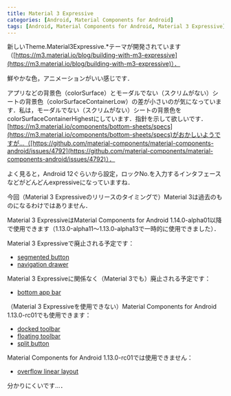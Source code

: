 ```yaml
---
title: Material 3 Expressive
categories: [Android, Material Components for Android]
tags: [Android, Material Components for Android, Material 3 Expressive]
---
```

新しいTheme.Material3Expressive.*テーマが開発されています（[https://m3.material.io/blog/building-with-m3-expressive](https://m3.material.io/blog/building-with-m3-expressive)）．

鮮やかな色，アニメーションがいい感じです．

アプリなどの背景色（colorSurface）とモーダルでない（スクリムがない）シートの背景色（colorSurfaceContainerLow）の差が小さいのが気になっています．私は，モーダルでない（スクリムがない）シートの背景色をcolorSurfaceContainerHighestにしています．指針を示して欲しいです．[https://m3.material.io/components/bottom-sheets/specs](https://m3.material.io/components/bottom-sheets/specs)がおかしいようですが…（[https://github.com/material-components/material-components-android/issues/4792](https://github.com/material-components/material-components-android/issues/4792)）．

よく見ると，Android 12ぐらいから設定，ロックNo.を入力するインタフェースなどがどんどんexpressiveになっていますね．

今回（Material 3 Expressiveのリリースのタイミングで）Material 3は過去のものになるわけではありません．

Material 3 ExpressiveはMaterial Components for Android 1.14.0-alpha01以降で使用できます（1.13.0-alpha11～1.13.0-alpha13で一時的に使用できました）．

Material 3 Expressiveで廃止される予定です：

- [segmented button](https://github.com/material-components/material-components-android/blob/master/docs/components/ToggleButtonGroup.md)
- [navigation drawer](https://github.com/material-components/material-components-android/blob/master/docs/components/NavigationDrawer.md)

Material 3 Expressiveに関係なく（Material 3でも）廃止される予定です：

- [bottom app bar](https://github.com/material-components/material-components-android/blob/master/docs/components/BottomAppBar.md)

（Material 3 Expressiveを使用できない）Material Components for Android 1.13.0-rc01でも使用できます：

- [docked toolbar](https://github.com/material-components/material-components-android/blob/master/docs/components/DockedToolbar.md)
- [floating toolbar](https://github.com/material-components/material-components-android/blob/master/docs/components/FloatingToolbar.md)
- [split button](https://github.com/material-components/material-components-android/blob/master/docs/components/SplitButton.md)

Material Components for Android 1.13.0-rc01では使用できません：

- [overflow linear layout](https://github.com/material-components/material-components-android/blob/master/docs/components/OverflowLinearLayout.md)

分かりにくいです…．